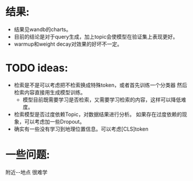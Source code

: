 # 结果:
* 结果见wandb的charts。
* 目前的结论是对于query生成，加上topic会使模型在验证集上表现更好。
* warmup和weight decay对效果的好坏不一定。

# TODO ideas:
* 检索是不是可以考虑把不检索换成特殊token，或者首先训练一个分类器 然后检索内容直接用生成模型训练。
    * 模型目前既需要学习是否检索，又需要学习检索的内容，这样可以降低难度。
* 检索模型是否过度依赖Topic，对数据结果进行分析。 如果存在过度依赖的现象，可以考虑加一些Dropout。
* 确实有一些没有学习到地理位置信息。可以考虑[CLS]token

# 一些问题:
附近--地点 很难学



